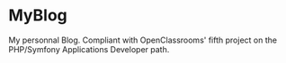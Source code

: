 # MyBlog
My personnal Blog. Compliant with OpenClassrooms' fifth project on the PHP/Symfony Applications Developer path.
